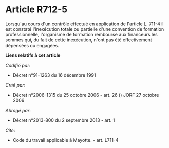# Article R712-5

Lorsqu'au cours d'un contrôle effectué en application de l'article L. 711-4 il est constaté l'inexécution totale ou partielle
d'une convention de formation professionnelle, l'organisme de formation rembourse aux financeurs les sommes qui, du fait de
cette inexécution, n'ont pas été effectivement dépensées ou engagées.

**Liens relatifs à cet article**

_Codifié par_:

  - Décret n°91-1263 du 16 décembre 1991

_Créé par_:

  - Décret n°2006-1315 du 25 octobre 2006 - art. 26 () JORF 27 octobre 2006

_Abrogé par_:

  - Décret n°2013-800 du 2 septembre 2013 - art. 1

_Cite_:

  - Code du travail applicable à Mayotte. - art. L711-4
